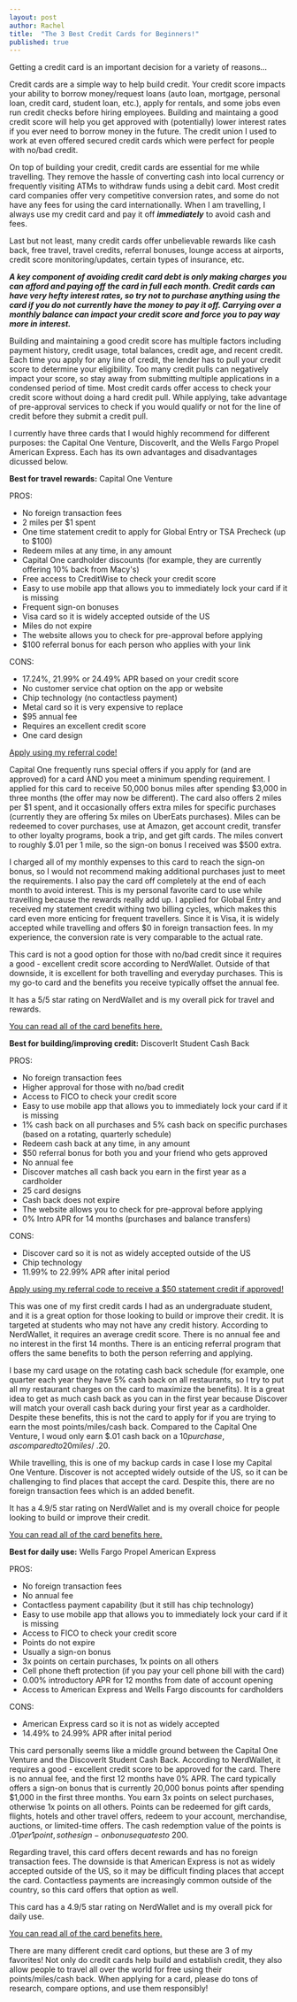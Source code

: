 ```yaml
---
layout: post
author: Rachel
title:  "The 3 Best Credit Cards for Beginners!"
published: true
---
```


Getting a credit card is an important decision for a variety of reasons...

Credit cards are a simple way to help build credit. Your credit score impacts your ability to borrow money/request loans (auto loan, mortgage, personal loan, credit card, student loan, etc.), apply for rentals, and some jobs even run credit checks before hiring employees. Building and maintaing a good credit score will help you get approved with (potentially) lower interest rates if you ever need to borrow money in the future. The credit union I used to work at even offered secured credit cards which were perfect for people with no/bad credit. 

On top of building your credit, credit cards are essential for me while travelling. They remove the hassle of converting cash into local currency or frequently visiting ATMs to withdraw funds using a debit card. Most credit card companies offer very competitive conversion rates, and some do not have any fees for using the card internationally. When I am travelling, I always use my credit card and pay it off ***immediately*** to avoid cash and fees. 

Last but not least, many credit cards offer unbelievable rewards like cash back, free travel, travel credits, referral bonuses, lounge access at airports,  credit score monitoring/updates, certain types of insurance, etc. 

***A key component of avoiding credit card debt is only making charges you can afford and paying off the card in full each month. Credit cards can have very hefty interest rates, so try not to purchase anything using the card if you do not currently have the money to pay it off. Carrying over a monthly balance can impact your credit score and force you to pay way more in interest.*** 

Building and maintaining a good credit score has multiple factors including payment history, credit usage, total balances, credit age, and recent credit. Each time you apply for any line of credit, the lender has to pull your credit score to determine your eligibility. Too many credit pulls can negatively impact your score, so stay away from submitting multiple applications in a condensed period of time. Most credit cards offer access to check your credit score without doing a hard credit pull. While applying, take advantage of pre-approval services to check if you would qualify or not for the line of credit before they submit a credit pull. 

I currently have three cards that I would highly recommend for different purposes: the Capital One Venture, DiscoverIt, and the Wells Fargo Propel American Express. Each has its own advantages and disadvantages dicussed below. 

**Best for travel rewards:** Capital One Venture 

PROS: 
- No foreign transaction fees 
- 2 miles per $1 spent 
- One time statement credit to apply for Global Entry or TSA Precheck (up to $100)
- Redeem miles at any time, in any amount
- Capital One cardholder discounts (for example, they are currently offering 10% back from Macy's)
- Free access to CreditWise to check your credit score 
- Easy to use mobile app that allows you to immediately lock your card if it is missing 
- Frequent sign-on bonuses 
- Visa card so it is widely accepted outside of the US
- Miles do not expire 
- The website allows you to check for pre-approval before applying 
- $100 referral bonus for each person who applies with your link 

CONS: 
- 17.24%, 21.99% or 24.49% APR based on your credit score
- No customer service chat option on the app or website 
- Chip technology (no contactless payment) 
- Metal card so it is very expensive to replace 
- $95 annual fee 
- Requires an excellent credit score 
- One card design 

[Apply using my referral code!](https://capital.one/34kcok6)

Capital One frequently runs special offers if you apply for (and are approved) for a card AND you meet a minimum spending requirement. I applied for this card to receive 50,000 bonus miles after spending $3,000 in three months (the offer may now be different). The card also offers 2 miles per $1 spent, and it occasionally offers extra miles for specific purchases (currently they are offering 5x miles on UberEats purchases). Miles can be redeemed to cover purchases, use at Amazon, get account credit, transfer to other loyalty programs, book a trip, and get gift cards. The miles convert to roughly $.01 per 1 mile, so the sign-on bonus I received was $500 extra. 

I charged all of my monthly expenses to this card to reach the sign-on bonus, so I would not recommend making additional purchases just to meet the requirements. I also pay the card off completely at the end of each month to avoid interest. This is my personal favorite card to use while travelling because the rewards really add up. I applied for Global Entry and received my statement credit withing two billing cycles, which makes this card even more enticing for frequent travellers. Since it is Visa, it is widely accepted while travelling and offers $0 in foreign transaction fees. In my experience, the conversion rate is very comparable to the actual rate. 

This card is not a good option for those with no/bad credit since it requires a good - excellent credit score according to NerdWallet. Outside of that downside, it is excellent for both travelling and everyday purchases. This is my go-to card and the benefits you receive typically offset the annual fee. 

It has a 5/5 star rating on NerdWallet and is my overall pick for travel and rewards. 

[You can read all of the card benefits here.](https://www.capitalone.com/credit-cards/benefits/)

**Best for building/improving credit:** DiscoverIt Student Cash Back 

PROS: 
- No foreign transaction fees 
- Higher approval for those with no/bad credit 
- Access to FICO to check your credit score 
- Easy to use mobile app that allows you to immediately lock your card if it is missing 
- 1% cash back on all purchases and 5% cash back on specific purchases (based on a rotating, quarterly schedule) 
- Redeem cash back at any time, in any amount
- $50 referral bonus for both you and your friend who gets approved 
- No annual fee
- Discover matches all cash back you earn in the first year as a cardholder
- 25 card designs
- Cash back does not expire 
- The website allows you to check for pre-approval before applying 
- 0% Intro APR for 14 months (purchases and balance transfers) 

CONS: 
- Discover card so it is not as widely accepted outside of the US 
- Chip technology 
- 11.99% to 22.99% APR after inital period 

[Apply using my referral code to receive a $50 statement credit if approved!](https://refer.discover.com/s/rachel.flynnnn)

This was one of my first credit cards I had as an undergraduate student, and it is a great option for those looking to build or improve their credit. It is targeted at students who may not have any credit history. According to NerdWallet, it requires an average credit score. There is no annual fee and no interest in the first 14 months. There is an enticing referral program that offers the same benefits to both the person referring and applying. 

I base my card usage on the rotating cash back schedule (for example, one quarter each year they have 5% cash back on all restaurants, so I try to put all my restaurant charges on the card to maximize the benefits). It is a great idea to get as much cash back as you can in the first year because Discover will match your overall cash back during your first year as a cardholder. Despite these benefits, this is not the card to apply for if you are trying to earn the most points/miles/cash back. Compared to the Capital One Venture, I woud only earn $.01 cash back on a $10 purchase, as compared to 20 miles/~$.20. 

While travelling, this is one of my backup cards in case I lose my Capital One Venture. Discover is not accepted widely outside of the US, so it can be challenging to find places that accept the card. Despite this, there are no foreign transaction fees which is an added benefit. 

It has a 4.9/5 star rating on NerdWallet and is my overall choice for people looking to build or improve their credit. 

[You can read all of the card benefits here.](https://www.discover.com/credit-cards/cash-back/it-card.html?ICMPGN=BENPUB_DIT_TXT)

**Best for daily use:** Wells Fargo Propel American Express  

PROS: 
- No foreign transaction fees 
- No annual fee 
- Contactless payment capability (but it still has chip technology) 
- Easy to use mobile app that allows you to immediately lock your card if it is missing 
- Access to FICO to check your credit score 
- Points do not expire 
- Usually a sign-on bonus 
- 3x points on certain purchases, 1x points on all others 
- Cell phone theft protection (if you pay your cell phone bill with the card) 
- 0.00% introductory APR for 12 months from date of account opening
- Access to American Express and Wells Fargo discounts for cardholders

CONS: 
- American Express card so it is not as widely accepted 
- 14.49% to 24.99% APR after inital period 

This card personally seems like a middle ground between the Capital One Venture and the DiscoverIt Student Cash Back. According to NerdWallet, it requires a good - excellent credit score to be approved for the card. There is no annual fee, and the first 12 months have 0% APR. The card typically offers a sign-on bonus that is currently 20,000 bonus points after spending $1,000 in the first three months. You earn 3x points on select purchases, otherwise 1x points on all others. Points can be redeemed for gift cards, flights, hotels and other travel offers, redeem to your account, merchandise, auctions, or limited-time offers. The cash redemption value of the points is $.01 per 1 point, so the sign-on bonus equates to ~$200. 

Regarding travel, this card offers decent rewards and has no foreign transaction fees. The downside is that American Express is not as widely accepted outside of the US, so it may be difficult finding places that accept the card. Contactless payments are increasingly common outside of the country, so this card offers that option as well. 

This card has a 4.9/5 star rating on NerdWallet and is my overall pick for daily use. 

[You can read all of the card benefits here.](https://www.wellsfargo.com/credit-cards/propel)

There are many different credit card options, but these are 3 of my favorites! Not only do credit cards help build and establish credit, they also allow people to travel all over the world for free using their points/miles/cash back. When applying for a card, please do tons of research, compare options, and use them responsibly! 
